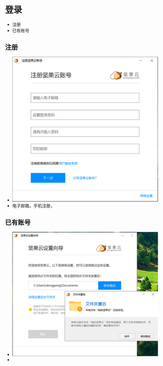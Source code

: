 # 登录
  - 注册
  - 已有账号

## 注册
  - ![](https://github.com/openthos/multiwin-analysis/blob/master/multiwindow/dongpeng/Nuts/icon/login_icon2.png)
  - 电子邮箱，手机注册，
## 已有账号
  - ![](https://github.com/openthos/multiwin-analysis/blob/master/multiwindow/dongpeng/Nuts/icon/login_icon1.png)
  - 
